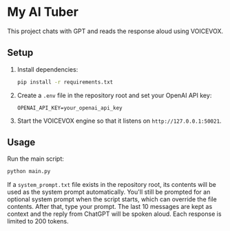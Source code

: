 # My AI Tuber

This project chats with GPT and reads the response aloud using VOICEVOX.

## Setup

1. Install dependencies:
   ```bash
   pip install -r requirements.txt
   ```
2. Create a `.env` file in the repository root and set your OpenAI API key:
   ```
   OPENAI_API_KEY=your_openai_api_key
   ```
3. Start the VOICEVOX engine so that it listens on `http://127.0.0.1:50021`.

## Usage

Run the main script:
```bash
python main.py
```
If a `system_prompt.txt` file exists in the repository root, its contents will
be used as the system prompt automatically. You'll still be prompted for an
optional system prompt when the script starts, which can override the file
contents.
After that, type your prompt. The last 10 messages are kept as context and
the reply from ChatGPT will be spoken aloud. Each response is limited to
200 tokens.

